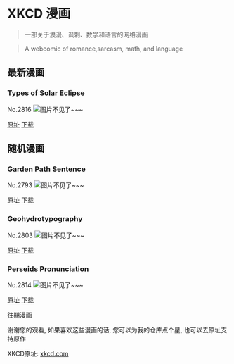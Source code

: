 # XKCD 漫画


> 一部关于浪漫、讽刺、数学和语言的网络漫画

> A webcomic of romance,sarcasm, math, and language


## 最新漫画
### Types of Solar Eclipse
No.2816
![图片不见了~~~](https://imgs.xkcd.com/comics/types_of_solar_eclipse.png)

[原址](https://xkcd.com//2816) [下载](https://imgs.xkcd.com/comics/types_of_solar_eclipse.png)



## 随机漫画
### Garden Path Sentence
No.2793
![图片不见了~~~](https://imgs.xkcd.com/comics/garden_path_sentence.png)

[原址](https://xkcd.com//2793) [下载](https://imgs.xkcd.com/comics/garden_path_sentence.png)



### Geohydrotypography
No.2803
![图片不见了~~~](https://imgs.xkcd.com/comics/geohydrotypography.png)

[原址](https://xkcd.com//2803) [下载](https://imgs.xkcd.com/comics/geohydrotypography.png)



### Perseids Pronunciation
No.2814
![图片不见了~~~](https://imgs.xkcd.com/comics/perseids_pronunciation.png)

[原址](https://xkcd.com//2814) [下载](https://imgs.xkcd.com/comics/perseids_pronunciation.png)



[往期漫画](image/)

谢谢您的观看, 如果喜欢这些漫画的话, 
您可以为我的仓库点个星, 也可以去原址支持原作

XKCD原址: [xkcd.com](https://xkcd.com)

